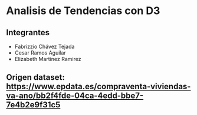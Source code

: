 # Analisis de Tendencias con D3

## Integrantes

- Fabrizzio Chávez Tejada
- Cesar Ramos Aguilar
- Elizabeth Martinez Ramirez

## Origen dataset: <https://www.epdata.es/compraventa-viviendas-va-ano/bb2f4fde-04ca-4edd-bbe7-7e4b2e9f31c5>
